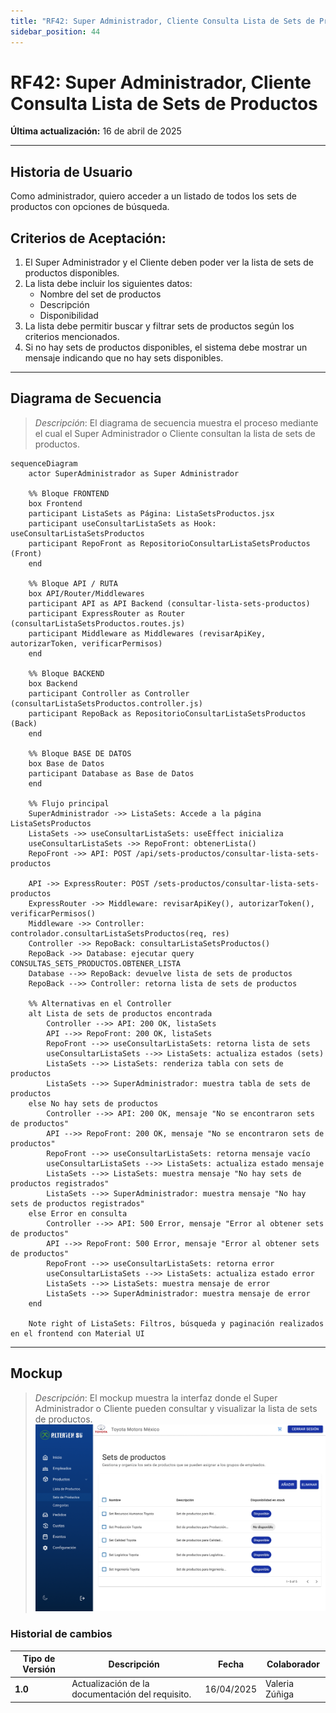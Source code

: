 ```yaml
---
title: "RF42: Super Administrador, Cliente Consulta Lista de Sets de Productos"
sidebar_position: 44
---
```


# RF42: Super Administrador, Cliente Consulta Lista de Sets de Productos

**Última actualización:** 16 de abril de 2025

---

## Historia de Usuario

Como administrador, quiero acceder a un listado de todos los sets de productos con opciones de búsqueda.

## **Criterios de Aceptación:**

1. El Super Administrador y el Cliente deben poder ver la lista de sets de productos disponibles.
2. La lista debe incluir los siguientes datos:
   - Nombre del set de productos
   - Descripción
   - Disponibilidad
3. La lista debe permitir buscar y filtrar sets de productos según los criterios mencionados.
4. Si no hay sets de productos disponibles, el sistema debe mostrar un mensaje indicando que no hay sets disponibles.

---

## **Diagrama de Secuencia**

> _Descripción_: El diagrama de secuencia muestra el proceso mediante el cual el Super Administrador o Cliente consultan la lista de sets de productos.

```mermaid
sequenceDiagram
    actor SuperAdministrador as Super Administrador

    %% Bloque FRONTEND
    box Frontend
    participant ListaSets as Página: ListaSetsProductos.jsx
    participant useConsultarListaSets as Hook: useConsultarListaSetsProductos
    participant RepoFront as RepositorioConsultarListaSetsProductos (Front)
    end

    %% Bloque API / RUTA
    box API/Router/Middlewares
    participant API as API Backend (consultar-lista-sets-productos)
    participant ExpressRouter as Router (consultarListaSetsProductos.routes.js)
    participant Middleware as Middlewares (revisarApiKey, autorizarToken, verificarPermisos)
    end

    %% Bloque BACKEND
    box Backend
    participant Controller as Controller (consultarListaSetsProductos.controller.js)
    participant RepoBack as RepositorioConsultarListaSetsProductos (Back)
    end

    %% Bloque BASE DE DATOS
    box Base de Datos
    participant Database as Base de Datos
    end

    %% Flujo principal
    SuperAdministrador ->> ListaSets: Accede a la página ListaSetsProductos
    ListaSets ->> useConsultarListaSets: useEffect inicializa
    useConsultarListaSets ->> RepoFront: obtenerLista()
    RepoFront ->> API: POST /api/sets-productos/consultar-lista-sets-productos

    API ->> ExpressRouter: POST /sets-productos/consultar-lista-sets-productos
    ExpressRouter ->> Middleware: revisarApiKey(), autorizarToken(), verificarPermisos()
    Middleware ->> Controller: controlador.consultarListaSetsProductos(req, res)
    Controller ->> RepoBack: consultarListaSetsProductos()
    RepoBack ->> Database: ejecutar query CONSULTAS_SETS_PRODUCTOS.OBTENER_LISTA
    Database -->> RepoBack: devuelve lista de sets de productos
    RepoBack -->> Controller: retorna lista de sets de productos

    %% Alternativas en el Controller
    alt Lista de sets de productos encontrada
        Controller -->> API: 200 OK, listaSets
        API -->> RepoFront: 200 OK, listaSets
        RepoFront -->> useConsultarListaSets: retorna lista de sets
        useConsultarListaSets -->> ListaSets: actualiza estados (sets)
        ListaSets -->> ListaSets: renderiza tabla con sets de productos
        ListaSets -->> SuperAdministrador: muestra tabla de sets de productos
    else No hay sets de productos
        Controller -->> API: 200 OK, mensaje "No se encontraron sets de productos"
        API -->> RepoFront: 200 OK, mensaje "No se encontraron sets de productos"
        RepoFront -->> useConsultarListaSets: retorna mensaje vacío
        useConsultarListaSets -->> ListaSets: actualiza estado mensaje
        ListaSets -->> ListaSets: muestra mensaje "No hay sets de productos registrados"
        ListaSets -->> SuperAdministrador: muestra mensaje "No hay sets de productos registrados"
    else Error en consulta
        Controller -->> API: 500 Error, mensaje "Error al obtener sets de productos"
        API -->> RepoFront: 500 Error, mensaje "Error al obtener sets de productos"
        RepoFront -->> useConsultarListaSets: retorna error
        useConsultarListaSets -->> ListaSets: actualiza estado error
        ListaSets -->> ListaSets: muestra mensaje de error
        ListaSets -->> SuperAdministrador: muestra mensaje de error
    end

    Note right of ListaSets: Filtros, búsqueda y paginación realizados en el frontend con Material UI

```

---

## **Mockup**

> _Descripción_: El mockup muestra la interfaz donde el Super Administrador o Cliente pueden consultar y visualizar la lista de sets de productos.
> ![RF42 mockup](imagenes/RF42ConsultaSetsProductos.png)

### Historial de cambios

| **Tipo de Versión** | **Descripción**                                  | **Fecha**  | **Colaborador** |
| ------------------- | ------------------------------------------------ | ---------- | --------------- |
| **1.0**             | Actualización de la documentación del requisito. | 16/04/2025 | Valeria Zúñiga  |
